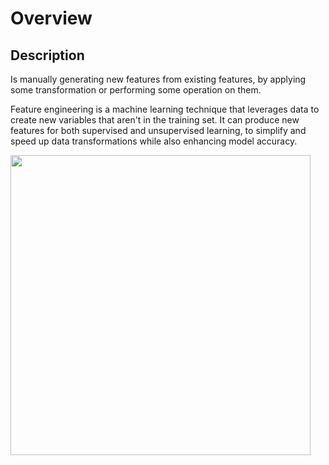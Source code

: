 # Overview

## Description

Is manually generating new features from existing features, by applying some transformation or performing some operation on them.

Feature engineering is a machine learning technique that leverages data to create new variables that aren't in the training set. It can produce new features for both supervised and unsupervised learning, to simplify and speed up data transformations while also enhancing model accuracy.

<img src="image1.png" style="width:5in" />
